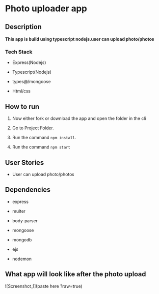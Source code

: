 # Photo uploader app

## Description

#### This app is build using typescript nodejs.user can upload photo/photos

### Tech Stack

- Express(Nodejs)

- Typescript(Nodejs)

- types@/mongoose

- Html/css


## How to run

1. Now either fork or download the app and open the folder in the cli

2. Go to Project Folder.

3. Run the command `npm install`.

4. Run the command `npm start`

## User Stories

- User can upload photo/photos

## Dependencies

- express

- multer

- body-parser

- mongoose

- mongodb

- ejs

- nodemon

## What app will look like after the photo upload

![Screenshot_1](paste here ?raw=true)

